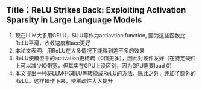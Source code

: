 ## Title：ReLU Strikes Back: Exploiting Activation Sparsity in Large Language Models
1. 现在LLM大多用GELU，SiLU等作为actiavtion function, 因为这些函数比ReLU平滑，收敛速度和acc更好
2. 本论文表明，用ReLU在大多情况下能得到差不多的效果
3. ReLU使模型中的activation更稀疏（0值更多），因此对硬件友好（在特定硬件上可以减少IO带宽，但其实在GPU上没区别，因为GPU需要load 0）
4. 本文提出一种将LLM中GELU等转换成ReLU的方法，除此之外，还加了额外的ReLU。这样操作下来，使稀疏性大大提升